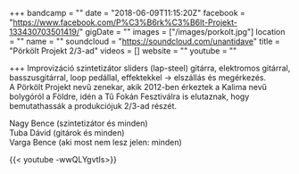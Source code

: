 +++
bandcamp = ""
date = "2018-06-09T11:15:20Z"
facebook = "https://www.facebook.com/P%C3%B6rk%C3%B6lt-Projekt-133430703501419/"
gigDate = ""
images = ["/images/porkolt.jpg"]
location = ""
name = ""
soundcloud = "https://soundcloud.com/unantidave"
title = "Pörkölt Projekt 2/3-ad"
videos = []
website = ""
youtube = ""

+++
Improvizáció szintetizátor sliders (lap-steel) gitárra, elektromos gitárral, basszusgitárral, loop pedállal, effektekkel -> elszállás és megérkezés.  
A Pörkölt Projekt nevű zenekar, akik 2012-ben érkeztek a Kalima nevű bolygóról a Földre, idén a Tű Fokán Fesztiválra is elutaznak, hogy bemutathassák a produkciójuk 2/3-ad részét.  
  
Nagy Bence (szintetizátor és minden)  
Tuba Dávid (gitárok és minden)  
Varga Bence (aki most nem lesz jelen: minden)  
  
{{< youtube -wwQLYgvtIs>}}